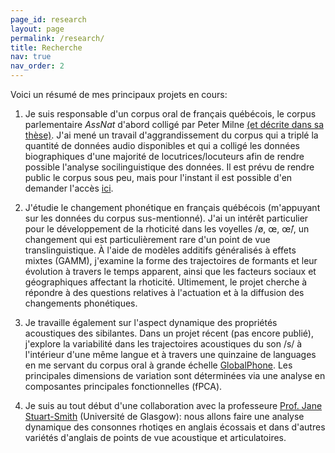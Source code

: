 ```yaml
---
page_id: research
layout: page
permalink: /research/
title: Recherche
nav: true
nav_order: 2
---
```


Voici un résumé de mes principaux projets en cours:

1. Je suis responsable d'un corpus oral de français québécois, le corpus parlementaire *AssNat* d'abord colligé par Peter Milne [(et décrite dans sa thèse)](https://ruor.uottawa.ca/items/b76e477e-316b-4ee3-b7fd-49463f807248). J'ai mené un travail d'aggrandissement du corpus qui a triplé la quantité de données audio disponibles et qui a colligé les données biographiques d'une majorité de locutrices/locuteurs afin de rendre possible l'analyse socilinguistique des données. Il est prévu de rendre public le corpus sous peu, mais pour l'instant il est possible d'en demander l'accès [ici](https://github.com/massimolipari/corpus_assnat).

2. J'étudie le changement phonétique en français québécois (m'appuyant sur les données du corpus sus-mentionné). J'ai un intérêt particulier pour le développement de la rhoticité dans les voyelles /ø, œ, œ̃/, un changement qui est particulièrement rare d'un point de vue translinguistique. À l'aide de modèles additifs généralisés à effets mixtes (GAMM), j'examine la forme des trajectoires de formants et leur évolution à travers le temps apparent, ainsi que les facteurs sociaux et géographiques affectant la rhoticité. Ultimement, le projet cherche à répondre à des questions relatives à l'actuation et à la diffusion des changements phonétiques.

3. Je travaille également sur l'aspect dynamique des propriétés acoustiques des sibilantes. Dans un projet récent (pas encore publié), j'explore la variabilité dans les trajectoires acoustiques du son /s/ à l'intérieur d'une même langue et à travers une quinzaine de languages en me servant du corpus oral à grande échelle [GlobalPhone](https://ieeexplore.ieee.org/abstract/document/6639248?casa_token=zfOt03SbtdgAAAAA:NKnjKjoAUaAlqlOWqCuaRwPZX_EKSsXD9Y4A_uZsHvj7tc3r5qy0u85wQukp6yThW10Up0k). Les principales dimensions de variation sont déterminées via une analyse en composantes principales fonctionnelles (fPCA).

4. Je suis au tout début d'une collaboration avec la professeure [Prof. Jane Stuart-Smith](https://www.gla.ac.uk/schools/critical/staff/janestuart-smith/) (Université de Glasgow): nous allons faire une analyse dynamique des consonnes rhotiqes en anglais écossais et dans d'autres variétés d'anglais de points de vue acoustique et articulatoires.